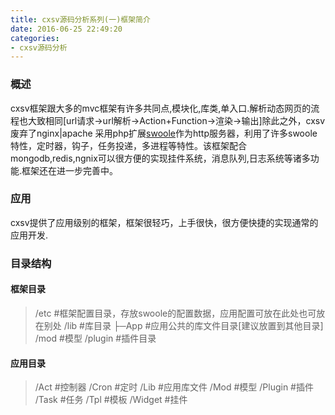 ```yaml
---
title: cxsv源码分析系列(一)框架简介
date: 2016-06-25 22:49:20
categories: 
- cxsv源码分析
---
```

### 概述
cxsv框架跟大多的mvc框架有许多共同点,模块化,库类,单入口.解析动态网页的流程也大致相同[url请求->url解析->Action+Function->渲染->输出]除此之外，cxsv废弃了nginx|apache 采用php扩展[swoole](http://swoole.com)作为http服务器，利用了许多swoole特性，定时器，钩子，任务投递，多进程等特性。该框架配合mongodb,redis,ngnix可以很方便的实现挂件系统，消息队列,日志系统等诸多功能.框架还在进一步完善中。

<!--more-->
### 应用
cxsv提供了应用级别的框架，框架很轻巧，上手很快，很方便快捷的实现通常的应用开发.

### 目录结构
#### 框架目录
> /etc 	#框架配置目录，存放swoole的配置数据，应用配置可放在此处也可放在别处
> /lib 	#库目录
> ├─App	#应用公共的库文件目录[建议放置到其他目录]
> /mod	#模型
> /plugin	#插件目录

#### 应用目录
> /Act		#控制器
> /Cron		#定时
> /Lib		#应用库文件
> /Mod		#模型
> /Plugin	#插件
> /Task		#任务
> /Tpl		#模板
> /Widget	#挂件
